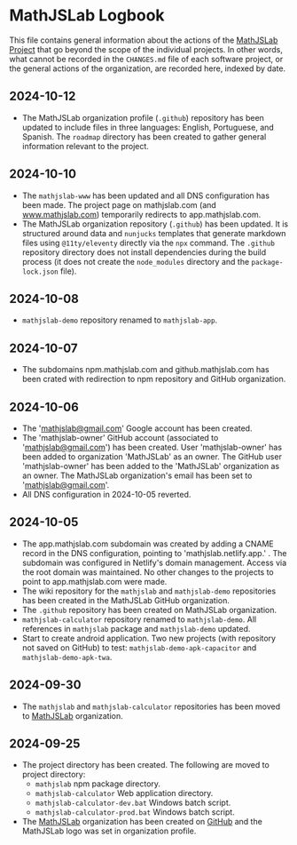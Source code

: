 # MathJSLab Logbook

This file contains general information about the actions of the [MathJSLab Project](https://mathjslab.com/) that go beyond the scope of the individual projects. In other words, what cannot be recorded in the `CHANGES.md` file of each software project, or the general actions of the organization, are recorded here, indexed by date.

## 2024-10-12
- The MathJSLab organization profile (`.github`) repository has been updated to include files in three languages: English, Portuguese, and Spanish. The `roadmap` directory has been created to gather general information relevant to the project.

## 2024-10-10
- The `mathjslab-www` has been updated and all DNS configuration has been made. The project page on mathjslab.com (and www.mathjslab.com) temporarily redirects to app.mathjslab.com.
- The MathJSLab organization repository (`.github`) has been updated. It is structured around data and `nunjucks` templates that generate markdown files using `@11ty/eleventy` directly via the `npx` command. The `.github` repository directory does not install dependencies during the build process (it does not create the `node_modules` directory and the `package-lock.json` file).

## 2024-10-08
- `mathjslab-demo` repository renamed to `mathjslab-app`.

## 2024-10-07
- The subdomains npm.mathjslab.com and github.mathjslab.com has been crated with redirection to npm repository and GitHub organization.

## 2024-10-06
- The 'mathjslab@gmail.com' Google account has been created.
- The 'mathjslab-owner' GitHub account (associated to 'mathjslab@gmail.com')  has been created. User 'mathjslab-owner' has been added to organization 'MathJSLab' as an owner. The GitHub user 'mathjslab-owner' has been added to the 'MathJSLab' organization as an owner. The MathJSLab organization's email has been set to 'mathjslab@gmail.com'.
- All DNS configuration in 2024-10-05 reverted.

## 2024-10-05
- The app.mathjslab.com subdomain was created by adding a CNAME record in the DNS configuration, pointing to 'mathjslab.netlify.app.' . The subdomain was configured in Netlify's domain management. Access via the root domain was maintained. No other changes to the projects to point to app.mathjslab.com were made.
- The wiki repository for the `mathjslab` and `mathjslab-demo` repositories has been created in the MathJSLab GitHub organization.
- The `.github` repository has been created on MathJSLab organization.
- `mathjslab-calculator` repository renamed to `mathjslab-demo`. All references in `mathjslab` package and `mathjslab-demo` updated.
- Start to create android application. Two new projects (with repository not saved on GitHub) to test: `mathjslab-demo-apk-capacitor` and `mathjslab-demo-apk-twa`.

## 2024-09-30
- The `mathjslab` and `mathjslab-calculator` repositories has been moved to [MathJSLab](https://github.com/MathJSLab/) organization.

## 2024-09-25
- The project directory has been created. The following are moved to project directory:
  * `mathjslab` npm package directory.
  * `mathjslab-calculator` Web application directory.
  * `mathjslab-calculator-dev.bat` Windows batch script.
  * `mathjslab-calculator-prod.bat` Windows batch script.
- The [MathJSLab](https://github.com/MathJSLab/) organization has been created on [GitHub](https://github.com/) and the MathJSLab logo was set in organization profile.
